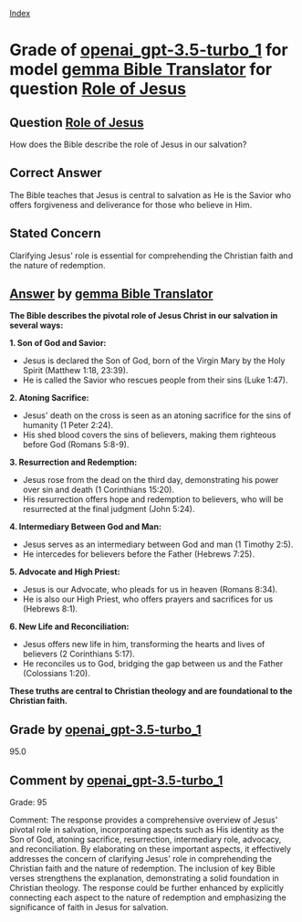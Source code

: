 
[Index](../../../../index.md)
# Grade of [openai_gpt-3.5-turbo_1](../../../grading_models/openai_gpt-3.5-turbo_1.md) for model [gemma Bible Translator](../../../answering_models/gemma_Bible_Translator.md) for question [Role of Jesus](../../../questions/Role_of_Jesus.md)

## Question [Role of Jesus](../../../questions/Role_of_Jesus.md)
How does the Bible describe the role of Jesus in our salvation?

## Correct Answer
The Bible teaches that Jesus is central to salvation as He is the Savior who offers forgiveness and deliverance for those who believe in Him.

## Stated Concern
Clarifying Jesus' role is essential for comprehending the Christian faith and the nature of redemption.

## [Answer](../Role_of_Jesus.md) by [gemma Bible Translator](../../../answering_models/gemma_Bible_Translator.md)
**The Bible describes the pivotal role of Jesus Christ in our salvation in several ways:**

**1. Son of God and Savior:**

* Jesus is declared the Son of God, born of the Virgin Mary by the Holy Spirit (Matthew 1:18, 23:39).
* He is called the Savior who rescues people from their sins (Luke 1:47).

**2. Atoning Sacrifice:**

* Jesus' death on the cross is seen as an atoning sacrifice for the sins of humanity (1 Peter 2:24).
* His shed blood covers the sins of believers, making them righteous before God (Romans 5:8-9).

**3. Resurrection and Redemption:**

* Jesus rose from the dead on the third day, demonstrating his power over sin and death (1 Corinthians 15:20).
* His resurrection offers hope and redemption to believers, who will be resurrected at the final judgment (John 5:24).

**4. Intermediary Between God and Man:**

* Jesus serves as an intermediary between God and man (1 Timothy 2:5).
* He intercedes for believers before the Father (Hebrews 7:25).

**5. Advocate and High Priest:**

* Jesus is our Advocate, who pleads for us in heaven (Romans 8:34).
* He is also our High Priest, who offers prayers and sacrifices for us (Hebrews 8:1).

**6. New Life and Reconciliation:**

* Jesus offers new life in him, transforming the hearts and lives of believers (2 Corinthians 5:17).
* He reconciles us to God, bridging the gap between us and the Father (Colossians 1:20).

**These truths are central to Christian theology and are foundational to the Christian faith.**

## Grade by [openai_gpt-3.5-turbo_1](../../../grading_models/openai_gpt-3.5-turbo_1.md)
95.0

## Comment by [openai_gpt-3.5-turbo_1](../../../grading_models/openai_gpt-3.5-turbo_1.md)
Grade: 95

Comment: The response provides a comprehensive overview of Jesus' pivotal role in salvation, incorporating aspects such as His identity as the Son of God, atoning sacrifice, resurrection, intermediary role, advocacy, and reconciliation. By elaborating on these important aspects, it effectively addresses the concern of clarifying Jesus' role in comprehending the Christian faith and the nature of redemption. The inclusion of key Bible verses strengthens the explanation, demonstrating a solid foundation in Christian theology. The response could be further enhanced by explicitly connecting each aspect to the nature of redemption and emphasizing the significance of faith in Jesus for salvation.
